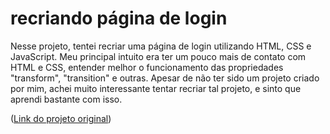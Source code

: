 # recriando página de login
Nesse projeto, tentei recriar uma página de login utilizando HTML, CSS e JavaScript. Meu principal intuito era ter um pouco mais de contato com HTML e CSS, entender melhor o funcionamento das propriedades "transform", "transition" e outras. Apesar de não ter sido um projeto criado por mim, achei muito interessante tentar recriar tal projeto, e sinto que aprendi bastante com isso. 

([Link do projeto original](https://github.com/AsmrProg-YT/Modern-Login))